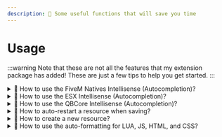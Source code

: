 ```yaml
---
description: 🎉 Some useful functions that will save you time
---
```


# Usage

:::warning
Note that these are not all the features that my extension package has added! These are just a few tips to help you get started.
:::

<details>
  <summary>
    <span>💭 How to use the FiveM Natives Intellisense (Autocompletion)?</span>
  </summary>
   1. Press STRG + SPACE or start typing to open the autocompletion
   2. Search for any native
   <img src="/img/vscode-fivem-pack/usage_1.gif" alt="FiveM Pack Usage" />
   3. 🎉 You can now use the FiveM Natives faster!
</details>

<details>
  <summary>
    <span>💭 How to use the ESX Intellisense (Autocompletion)?</span>
  </summary>
   1. Press STRG + SPACE or start typing to open the autocompletion
   2. Search for xPlayer or ESX
   <img src="/img/vscode-fivem-pack/usage_2.gif" alt="FiveM Pack Usage" />
   3. 🎉 You can now use the ESX methods faster!
</details>

<details>
  <summary>
    <span>💭 How to use the QBCore Intellisense (Autocompletion)?</span>
  </summary>
   1. Press STRG + SPACE or start typing to open the autocompletion
   2. Search for Player or QBCore
   <img src="/img/vscode-fivem-pack/usage_3.gif" alt="FiveM Pack Usage" />
   3. 🎉 You can now use the QBCore methods faster!
</details>

<details>
  <summary>
    <span>💭 How to auto-restart a resource when saving?</span>
  </summary>
   1. Start your complete script folder in vscode (workspace)
   2. Click on the `Connect` button in the bottom left bar
   <img src="/img/vscode-fivem-pack/usage_4.png" alt="FiveM Pack Usage" />
   3. After that, an input window will open. Enter the RCON password that you have defined in your CFG there
   <img src="/img/vscode-fivem-pack/usage_5.png" alt="FiveM Pack Usage" />
   4. 🎉 Now an RCON request is sent for each save and the resource (name of the workspace) is restarted as long as the password is correct.
</details>

<details>
  <summary>
    <span>💭 How to create a new resource?</span>
  </summary>
   1. Right-click in the file bar
   2. Select `Generate FiveM resource`
   <img src="/img/vscode-fivem-pack/usage_6.png" alt="FiveM Pack Usage" />
   3. Follow the setup
   <img src="/img/vscode-fivem-pack/usage_7.gif" alt="FiveM Pack Usage" />
   4. 🎉 You have created a new script!
   <img src="/img/vscode-fivem-pack/usage_8.png" alt="FiveM Pack Usage" />
   <br></br>
   <img src="/img/vscode-fivem-pack/usage_9.png" alt="FiveM Pack Usage" />
</details>

<details>
  <summary>
    <span>💭 How to use the auto-formatting for LUA, JS, HTML, and CSS?</span>
  </summary>
   1. Create a `.vscode` folder in your workspace
   2. Create the `settings.json`, use the current [settings template](https://github.com/Tuncion/vscode-fivem-development-kit/blob/main/examples/settings.json) on GitHub
   3. Adjust the settings
   4. 🎉 If you save a file now, the code is formatted automatically
</details>